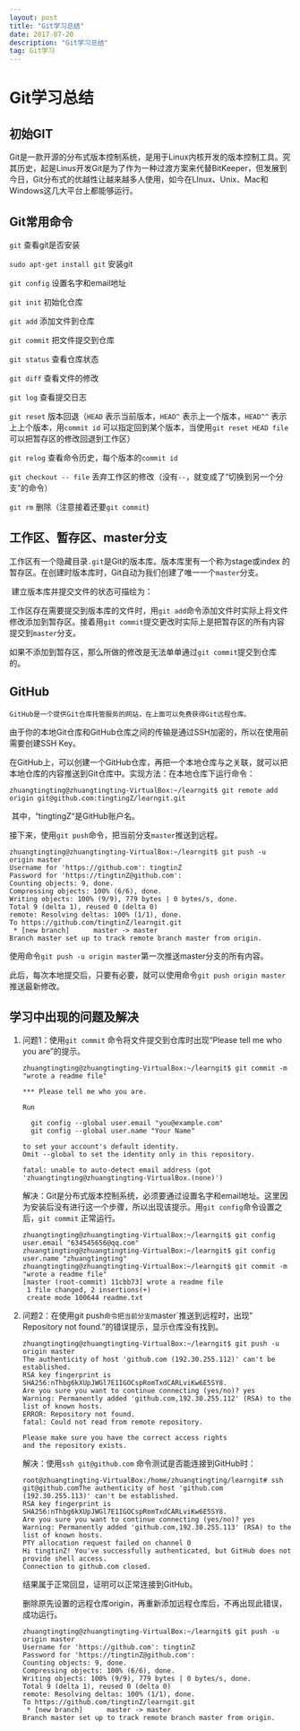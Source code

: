 ```yaml
---
layout: post
title: "Git学习总结"
date: 2017-07-20 
description: "Git学习总结"
tag: Git学习 
--- 
```

# Git学习总结

## 初始GIT

​	Git是一款开源的分布式版本控制系统，是用于Linux内核开发的版本控制工具。究其历史，起是Linus开发Git是为了作为一种过渡方案来代替BitKeeper，但发展到今日，Git分布式的优越性让越来越多人使用，如今在LInux、Unix、Mac和Windows这几大平台上都能够运行。

## Git常用命令

`git` 查看git是否安装

`sudo apt-get install git` 安装git

`git config` 设置名字和email地址

`git init` 初始化仓库 

`git add` 添加文件到仓库

`git commit` 把文件提交到仓库

`git status` 查看仓库状态

`git diff` 查看文件的修改

`git log` 查看提交日志

`git reset` 版本回退（`HEAD` 表示当前版本，`HEAD^` 表示上一个版本，`HEAD^^` 表示上上个版本，用`commit id` 可以指定回到某个版本，当使用`git reset HEAD file`可以把暂存区的修改回退到工作区）

`git relog` 查看命令历史，每个版本的`commit id` 

`git checkout -- file` 丢弃工作区的修改（没有`--`，就变成了“切换到另一个分支”的命令）

`git rm` 删除（注意接着还要`git commit`)

## 工作区、暂存区、master分支

​	工作区有一个隐藏目录`.git`是Git的版本库。版本库里有一个称为stage或index 的暂存区。在创建时版本库时，Git自动为我们创建了唯一一个`master`分支。

​	建立版本库并提交文件的状态可描绘为：

​	工作区存在需要提交到版本库的文件时，用`git add`命令添加文件时实际上将文件修改添加到暂存区。接着用`git commit`提交更改时实际上是把暂存区的所有内容提交到`master`分支。

​	如果不添加到暂存区，那么所做的修改是无法单单通过`git commit`提交到仓库的。

## GitHub

 	GitHub是一个提供Git仓库托管服务的网站，在上面可以免费获得Git远程仓库。

​	由于你的本地Git仓库和GitHub仓库之间的传输是通过SSH加密的，所以在使用前需要创建SSH Key。

​	在GitHub上，可以创建一个GitHub仓库，再把一个本地仓库与之关联，就可以把本地仓库的内容推送到Git仓库中。实现方法：在本地仓库下运行命令：

```
zhuangtingting@zhuangtingting-VirtualBox:~/learngit$ git remote add origin git@github.com:tingtingZ/learngit.git
```

​	其中，“tingtingZ“是GitHub账户名。

​	接下来，使用`git push`命令，把当前分支`master`推送到远程。

```
zhuangtingting@zhuangtingting-VirtualBox:~/learngit$ git push -u origin master
Username for 'https://github.com': tingtinZ
Password for 'https://tingtinZ@github.com': 
Counting objects: 9, done.
Compressing objects: 100% (6/6), done.
Writing objects: 100% (9/9), 779 bytes | 0 bytes/s, done.
Total 9 (delta 1), reused 0 (delta 0)
remote: Resolving deltas: 100% (1/1), done.
To https://github.com/tingtinZ/learngit.git
 * [new branch]      master -> master
Branch master set up to track remote branch master from origin.
```

​	使用命令`git push -u origin master`第一次推送master分支的所有内容。

​	此后，每次本地提交后，只要有必要，就可以使用命令`git push origin master`推送最新修改。



## 学习中出现的问题及解决

1. 问题1：使用`git commit` 命令将文件提交到仓库时出现“Please tell me who you are”的提示。

   ```
   zhuangtingting@zhuangtingting-VirtualBox:~/learngit$ git commit -m "wrote a readme file"

   *** Please tell me who you are.

   Run

     git config --global user.email "you@example.com"
     git config --global user.name "Your Name"

   to set your account's default identity.
   Omit --global to set the identity only in this repository.

   fatal: unable to auto-detect email address (got 'zhuangtingting@zhuangtingting-VirtualBox.(none)')
   ```

   解决：Git是分布式版本控制系统，必须要通过设置名字和email地址。这里因为安装后没有进行这一个步骤，所以出现该提示。用`git config`命令设置之后，`git commit` 正常运行。

   ```
   zhuangtingting@zhuangtingting-VirtualBox:~/learngit$ git config user.email "634545656@qq.com"
   zhuangtingting@zhuangtingting-VirtualBox:~/learngit$ git config user.name "zhuangtingting"
   zhuangtingting@zhuangtingting-VirtualBox:~/learngit$ git commit -m "wrote a readme file"
   [master (root-commit) 11cbb73] wrote a readme file
    1 file changed, 2 insertions(+)
    create mode 100644 readme.txt
   ```

2. 问题2：在使用git push`命令把当前分支`master`推送到远程时，出现” Repository not found.”的错误提示，显示仓库没有找到。

   ```
   zhuangtingting@zhuangtingting-VirtualBox:~/learngit$ git push -u origin master
   The authenticity of host 'github.com (192.30.255.112)' can't be established.
   RSA key fingerprint is SHA256:nThbg6kXUpJWGl7E1IGOCspRomTxdCARLviKw6E5SY8.
   Are you sure you want to continue connecting (yes/no)? yes
   Warning: Permanently added 'github.com,192.30.255.112' (RSA) to the list of known hosts.
   ERROR: Repository not found.
   fatal: Could not read from remote repository.

   Please make sure you have the correct access rights
   and the repository exists.
   ```

   解决：使用`ssh git@github.com` 命令测试是否能连接到GitHub时：

   ```
   root@zhuangtingting-VirtualBox:/home/zhuangtingting/learngit# ssh git@github.comThe authenticity of host 'github.com (192.30.255.113)' can't be established.
   RSA key fingerprint is SHA256:nThbg6kXUpJWGl7E1IGOCspRomTxdCARLviKw6E5SY8.
   Are you sure you want to continue connecting (yes/no)? yes
   Warning: Permanently added 'github.com,192.30.255.113' (RSA) to the list of known hosts.
   PTY allocation request failed on channel 0
   Hi tingtinZ! You've successfully authenticated, but GitHub does not provide shell access.
   Connection to github.com closed.
   ```

   结果属于正常回显，证明可以正常连接到GitHub。

   删除原先设置的远程仓库origin，再重新添加远程仓库后，不再出现此错误，成功运行。

   ```
   zhuangtingting@zhuangtingting-VirtualBox:~/learngit$ git push -u origin master
   Username for 'https://github.com': tingtinZ
   Password for 'https://tingtinZ@github.com': 
   Counting objects: 9, done.
   Compressing objects: 100% (6/6), done.
   Writing objects: 100% (9/9), 779 bytes | 0 bytes/s, done.
   Total 9 (delta 1), reused 0 (delta 0)
   remote: Resolving deltas: 100% (1/1), done.
   To https://github.com/tingtinZ/learngit.git
    * [new branch]      master -> master
   Branch master set up to track remote branch master from origin.
   ```

   ​









